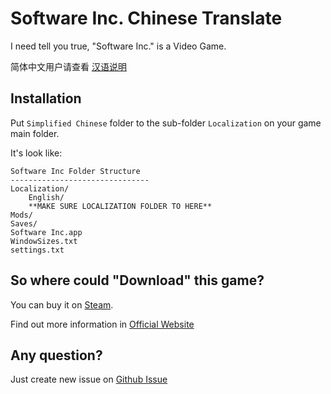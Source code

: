 # Software Inc. Chinese Translate

I need tell you true, "Software Inc." is a Video Game.

简体中文用户请查看 [汉语说明](README_CN.md)

## Installation

Put `Simplified Chinese` folder to the sub-folder `Localization` on your game main folder.

It's look like:

	Software Inc Folder Structure
	-------------------------------
	Localization/
		English/
		**MAKE SURE LOCALIZATION FOLDER TO HERE**
	Mods/
	Saves/
	Software Inc.app
	WindowSizes.txt
	settings.txt

## So where could "Download" this game?

You can buy it on [Steam](http://store.steampowered.com/app/362620/).

Find out more information in [Official Website](http://softwareinc.coredumping.com/)

## Any question?

Just create new issue on [Github Issue](https://github.com/TomomiSawako/SoftwareInc-SimplifiedChinese/issues)
